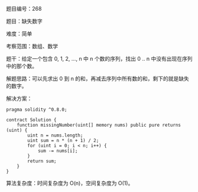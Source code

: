 题目编号：268

题目：缺失数字

难度：简单

考察范围：数组、数学

题干：给定一个包含 0, 1, 2, ..., n 中 n 个数的序列，找出 0 .. n 中没有出现在序列中的那个数。

解题思路：可以先求出 0 到 n 的和，再减去序列中所有数的和，剩下的就是缺失的数字。

解决方案：

```solidity
pragma solidity ^0.8.0;

contract Solution {
    function missingNumber(uint[] memory nums) public pure returns (uint) {
        uint n = nums.length;
        uint sum = n * (n + 1) / 2;
        for (uint i = 0; i < n; i++) {
            sum -= nums[i];
        }
        return sum;
    }
}
```

算法复杂度：时间复杂度为 O(n)，空间复杂度为 O(1)。